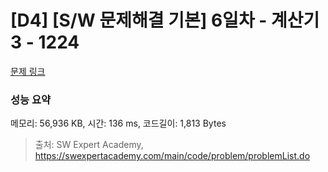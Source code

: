 # [D4] [S/W 문제해결 기본] 6일차 - 계산기3 - 1224 

[문제 링크](https://swexpertacademy.com/main/code/problem/problemDetail.do?contestProbId=AV14tDX6AFgCFAYD) 

### 성능 요약

메모리: 56,936 KB, 시간: 136 ms, 코드길이: 1,813 Bytes



> 출처: SW Expert Academy, https://swexpertacademy.com/main/code/problem/problemList.do
